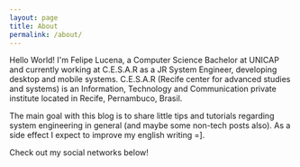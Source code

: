 ```yaml
---
layout: page
title: About
permalink: /about/
---
```


Hello World! I'm Felipe Lucena, a Computer Science Bachelor at UNICAP and currently working at C.E.S.A.R as a JR System Engineer, developing desktop and mobile systems. C.E.S.A.R (Recife center for advanced studies and systems) is an Information, Technology and Communication private institute located in Recife, Pernambuco, Brasil.

The main goal with this blog is to share little tips and tutorials regarding system engineering in general (and maybe some non-tech posts also). As a side effect I expect to improve my english writing =].

Check out my social networks below!


